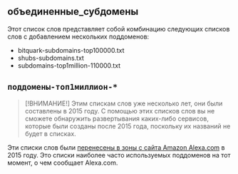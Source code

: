 ## объединенные_субдомены

Этот список слов представляет собой комбинацию следующих списков слов с добавлением нескольких поддоменов:
- bitquark-subdomains-top100000.txt
- shubs-subdomains.txt
- subdomains-top1million-110000.txt

## `поддомены-топ1миллион-*`

> [!ВНИМАНИЕ!]
> Этим спискам слов уже несколько лет, они были составлены в 2015 году. С помощью этих списков слов вы не сможете обнаружить развертывания каких-либо сервисов, которые были созданы после 2015 года, поскольку их названий не будет в списках.

Эти списки слов были [перенесены в зоны с сайта Amazon Alexa.com](https://gist.github.com/ethicalhack3r/6145925) в 2015 году. Это списки наиболее часто используемых поддоменов на тот момент, о чем сообщает Alexa.com.